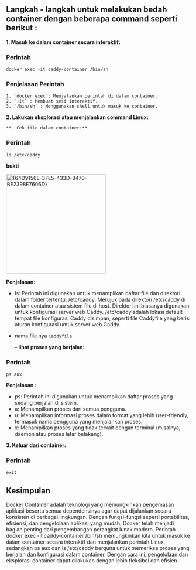 ## Langkah - langkah untuk melakukan bedah container dengan beberapa command seperti berikut :

**1. Masuk ke dalam container secara interaktif:**

### Perintah 
```
docker exec -it caddy-container /bin/sh
```
### Penjelasan Perintah
    1. `docker exec`: Menjalankan perintah di dalam container.
    2. `-it` : Membuat sesi interaktif.
    3. `/bin/sh` : Menggunakan shell untuk masuk ke container.

**2. Lakukan eksplorasi atau menjalankan command Linux:**

    **- Cek file dalam container:**

### Perintah
```
ls /etc/caddy

```
**bukti**

<img width="272" alt="{64D9156E-37E5-433D-8470-BE2398F7606D}" src="https://github.com/user-attachments/assets/daafeb63-9fe7-466a-9f9f-7ece1efcb79d" />

**Penjelasan**:
- ls: Perintah ini digunakan untuk menampilkan daftar file dan direktori dalam folder tertentu.
    /etc/caddy: Merujuk pada direktori /etc/caddy di dalam container atau sistem file di host. Direktori ini biasanya digunakan untuk konfigurasi server web Caddy.
    /etc/caddy adalah lokasi default tempat file konfigurasi Caddy disimpan, seperti file Caddyfile yang berisi aturan konfigurasi untuk server web Caddy.
- nama file nya `Caddyfile`


    **- lihat proses yang berjalan:**

### Perintah
```
ps aux
```
**Penjelasan :**
- ps: Perintah ini digunakan untuk menampilkan daftar proses yang sedang berjalan di sistem.
- a: Menampilkan proses dari semua pengguna.
- u: Menampilkan informasi proses dalam format yang lebih user-friendly, termasuk nama pengguna yang menjalankan proses.
- x: Menampilkan proses yang tidak terkait dengan terminal (misalnya, daemon atau proses latar belakang).

**3. Keluar dari container:**
### Perintah
```
exit
```

## Kesimpulan
Docker Container adalah teknologi yang memungkinkan pengemasan aplikasi beserta semua dependensinya agar dapat dijalankan secara konsisten di berbagai lingkungan. Dengan fungsi-fungsi seperti portabilitas, efisiensi, dan pengelolaan aplikasi yang mudah, Docker telah menjadi bagian penting dari pengembangan perangkat lunak modern. Perintah docker exec -it caddy-container /bin/sh memungkinkan kita untuk masuk ke dalam container secara interaktif dan menjalankan perintah Linux, sedangkan ps aux dan ls /etc/caddy berguna untuk memeriksa proses yang berjalan dan konfigurasi dalam container. Dengan cara ini, pengelolaan dan eksplorasi container dapat dilakukan dengan lebih fleksibel dan efisien.

